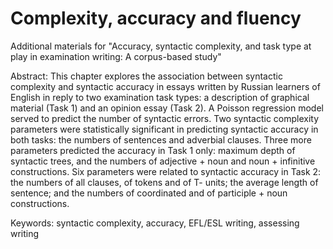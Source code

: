 # Complexity, accuracy and fluency
Additional materials for "Accuracy, syntactic complexity, and task type at play in examination writing: A corpus-based study"

Abstract:
This chapter explores the association between syntactic complexity and syntactic accuracy in essays written by Russian learners of English in reply to two examination task types: a description of graphical material (Task 1) and an opinion essay (Task 2). A Poisson regression model served to predict the number of syntactic errors. Two syntactic complexity parameters were statistically significant in predicting syntactic accuracy in both tasks: the numbers of sentences and adverbial clauses. Three more parameters predicted the accuracy in Task 1 only: maximum depth of syntactic trees, and the numbers of adjective + noun and noun + infinitive constructions. Six parameters were related to syntactic accuracy in Task 2: the numbers of all clauses, of tokens and of T- units; the average length of sentence; and the numbers of coordinated and of participle + noun constructions.

Keywords: syntactic complexity, accuracy, EFL/ESL writing, assessing writing
